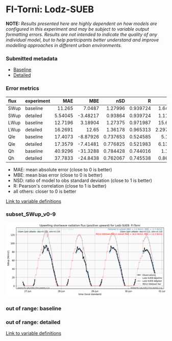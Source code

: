 # FI-Torni: Lodz-SUEB

**NOTE:** *Results presented here are highly dependent on how models are configured in this experiment and may be subject to variable output formatting errors. Results are not intended to indicate the quality of any individual model, but to help participants better understand and improve modelling approaches in different urban environments.*

### Submitted metadata

- [Baseline](Lodz-SUEB_FI-Torni_baseline_attrs.md)
- [Detailed](Lodz-SUEB_FI-Torni_detailed_attrs.md)

### Error metrics

| flux   | experiment   |      MAE |       MBE |      nSD |        R |      5th |    95th |     RMSE |    cRMSE |     AMBE |    1-nSD |       1-R |   nSkewness |   nKurtosis |   Overlap |
|:-------|:-------------|---------:|----------:|---------:|---------:|---------:|--------:|---------:|---------:|---------:|---------:|----------:|------------:|------------:|----------:|
| SWup   | baseline     | 11.265   |   7.0487  | 1.27996  | 0.939724 |  1.6467  | 27.3017 | 14.9718  | 0.482371 |  7.0487  | 0.279965 | 0.060276  |    0.463076 |   0.298191  |  0.190874 |
| SWup   | detailed     |  5.54045 |  -3.48217 | 0.93864  | 0.939724 |  1.1142  |  1.3521 |  9.98973 | 0.341936 |  3.48217 | 0.061359 | 0.060276  |    0.463076 |   0.298191  |  0.125776 |
| LWup   | baseline     | 12.7196  |   3.18904 | 1.27375  | 0.971987 | 15.637   | 39.4518 | 19.0064  | 0.382498 |  3.18904 | 0.27375  | 0.0280135 |    1.19509  |   1.23954   |  0.132873 |
| LWup   | detailed     | 16.2691  |  12.65    | 1.36178  | 0.965313 |  2.29738 | 62.0263 | 26.4724  | 0.474715 | 12.65    | 0.361775 | 0.0346868 |    1.79817  |   1.63869   |  0.118177 |
| Qle    | baseline     | 17.4073  |  -8.87926 | 0.737653 | 0.524585 |  5.198   | 15.8692 | 29.1428  | 0.877616 |  8.87926 | 0.262347 | 0.475415  |    0.278146 |   1.06093   |  0.422135 |
| Qle    | detailed     | 17.3579  |  -7.41481 | 0.776825 | 0.521983 |  6.1302  | 11.5843 | 29.1156  | 0.890212 |  7.41481 | 0.223175 | 0.478017  |    0.264368 |   1.0451    |  0.413566 |
| Qh     | baseline     | 40.9296  | -31.3288  | 0.784428 | 0.744016 |  1.102   | 44.948  | 56.7275  | 0.669382 | 31.3288  | 0.215573 | 0.255984  |    0.247228 |   0.170649  |  0.436259 |
| Qh     | detailed     | 37.7833  | -24.8438  | 0.762067 | 0.745538 |  0.8605  | 45.9296 | 53.2506  | 0.666668 | 24.8438  | 0.237934 | 0.254462  |    0.10868  |   0.0727356 |  0.302517 |

 - MAE: mean absolute error (close to 0 is better)
 - MBE: mean bias error (close to 0 is better)
 - NSD: ratio of model to obs standard deviation (close to 1 is better)
 - R: Pearson's correlation (close to 1 is better)
 - all others: closer to 0 is better

[Link to variable definitions](../modelattrs/variable_definitions.md)

### <a name="subset_swup_v0-9"></a>subset_SWup_v0-9
[![Lodz-SUEB_FI-Torni_subset_SWup_v0-9.png](Lodz-SUEB_FI-Torni_subset_SWup_v0-9.png)](Lodz-SUEB_FI-Torni_subset_SWup_v0-9.png)

### out of range: baseline


### out of range: detailed



[Link to variable definitions](../modelattrs/variable_definitions.md)

